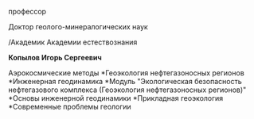 профессор

Доктор геолого-минералогических наук

/Академик Академии естествознания

**Копылов Игорь Сергеевич**

Аэрокосмические методы
	*Геоэкология нефтегазоносных регионов
	*Инженерная геодинамика
	*Модуль "Экологическая безопасность нефтегазового комплекса (Геоэкология нефтегазоносных регионов)"
	*Основы инженерной геодинамики
	*Прикладная геоэкология
	*Современные проблемы геологии